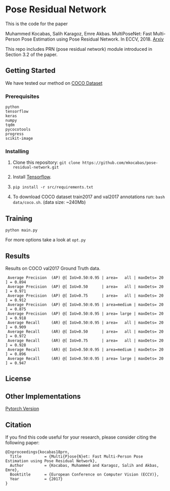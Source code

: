 # Pose Residual Network

This is the code for the paper

Muhammed Kocabas, Salih Karagoz, Emre Akbas. MultiPoseNet: Fast Multi-Person Pose Estimation using Pose Residual Network. In ECCV, 2018. [Arxiv](https://arxiv.org/abs/1807.04067)

This repo includes PRN (pose residual network) module introduced in Section 3.2 of the  paper.


## Getting Started
We have tested our method on [COCO Dataset](http://cocodataset.org)

### Prerequisites

```
python
tensorflow
keras
numpy
tqdm
pycocotools
progress
scikit-image
```

### Installing

1. Clone this repository: 
`git clone https://github.com/mkocabas/pose-residual-network.git`

2. Install [Tensorflow](https://www.tensorflow.org/install/).

3. ```pip install -r src/requirements.txt```

4. To download COCO dataset train2017 and val2017 annotations run: `bash data/coco.sh`. (data size: ~240Mb)

## Training

`python main.py`

For more options take a look at `opt.py`

## Results
Results on COCO val2017 Ground Truth data.

```
 Average Precision  (AP) @[ IoU=0.50:0.95 | area=   all | maxDets= 20 ] = 0.894
 Average Precision  (AP) @[ IoU=0.50      | area=   all | maxDets= 20 ] = 0.971
 Average Precision  (AP) @[ IoU=0.75      | area=   all | maxDets= 20 ] = 0.912
 Average Precision  (AP) @[ IoU=0.50:0.95 | area=medium | maxDets= 20 ] = 0.875
 Average Precision  (AP) @[ IoU=0.50:0.95 | area= large | maxDets= 20 ] = 0.918
 Average Recall     (AR) @[ IoU=0.50:0.95 | area=   all | maxDets= 20 ] = 0.909
 Average Recall     (AR) @[ IoU=0.50      | area=   all | maxDets= 20 ] = 0.972
 Average Recall     (AR) @[ IoU=0.75      | area=   all | maxDets= 20 ] = 0.928
 Average Recall     (AR) @[ IoU=0.50:0.95 | area=medium | maxDets= 20 ] = 0.896
 Average Recall     (AR) @[ IoU=0.50:0.95 | area= large | maxDets= 20 ] = 0.947
```

## License

## Other Implementations

[Pytorch Version](https://github.com/salihkaragoz/pose-residual-network-pytorch)


## Citation
If you find this code useful for your research, please consider citing the following paper:
```
@Inproceedings{kocabas18prn,
  Title          = {Multi{P}ose{N}et: Fast Multi-Person Pose Estimation using Pose Residual Network},
  Author         = {Kocabas, Muhammed and Karagoz, Salih and Akbas, Emre},
  Booktitle      = {European Conference on Computer Vision (ECCV)},
  Year           = {2017}
}
```
